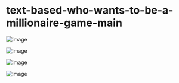 # text-based-who-wants-to-be-a-millionaire-game-main

![image](https://github.com/Serkan1616/text-based-who-wants-to-be-a-millionaire-game-main/assets/82710864/c76e6808-0f4a-43c1-9b7a-053b666f217f)

![image](https://github.com/Serkan1616/text-based-who-wants-to-be-a-millionaire-game-main/assets/82710864/e1940055-e598-4af4-9635-2b2eb346a3cd)

![image](https://github.com/Serkan1616/text-based-who-wants-to-be-a-millionaire-game-main/assets/82710864/1e4d52f3-d832-4e47-981a-8ab9a8b30f1a)

![image](https://github.com/Serkan1616/text-based-who-wants-to-be-a-millionaire-game-main/assets/82710864/d41d21e9-95ef-4474-a2e3-a7b801803ab8)
